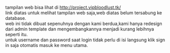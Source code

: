 tampilan web bisa lihat di http://project.vipbloodlust.tk/ <br>
link diatas untuk melihat tampilan web saja,web diatas belum tersabung ke database.<br>
web ini tidak dibuat sepenuhnya dengan kami berdua,kami hanya redesign dari admin template dan mengembangkannya menjadi kurang lebihnya seperti itu.<br>
untuk username dan password saat login tidak perlu di isi langsung klik sign in saja otomatis masuk ke menu utama.
